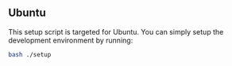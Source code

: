 ## Ubuntu
This setup script is targeted for Ubuntu. You can simply setup the development environment by running:
```bash
bash ./setup
```
